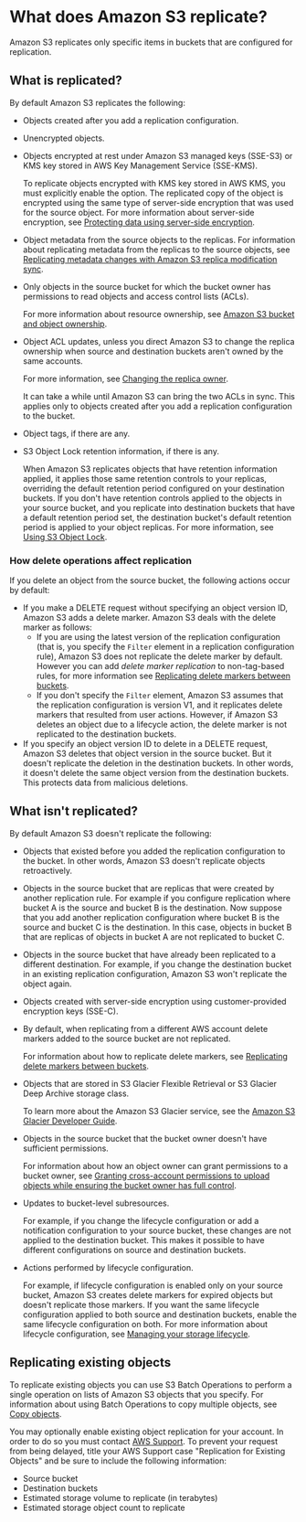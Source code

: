 # What does Amazon S3 replicate?<a name="replication-what-is-isnot-replicated"></a>

Amazon S3 replicates only specific items in buckets that are configured for replication\. 

## What is replicated?<a name="replication-what-is-replicated"></a>

By default Amazon S3 replicates the following:
+ Objects created after you add a replication configuration\.
+ Unencrypted objects\. 
+ Objects encrypted at rest under Amazon S3 managed keys \(SSE\-S3\) or KMS key stored in AWS Key Management Service \(SSE\-KMS\)\. 

  To replicate objects encrypted with KMS key stored in AWS KMS, you must explicitly enable the option\. The replicated copy of the object is encrypted using the same type of server\-side encryption that was used for the source object\. For more information about server\-side encryption, see [Protecting data using server\-side encryption](serv-side-encryption.md)\.
+ Object metadata from the source objects to the replicas\. For information about replicating metadata from the replicas to the source objects, see [Replicating metadata changes with Amazon S3 replica modification sync](replication-for-metadata-changes.md)\.
+ Only objects in the source bucket for which the bucket owner has permissions to read objects and access control lists \(ACLs\)\. 

  For more information about resource ownership, see [Amazon S3 bucket and object ownership](access-control-overview.md#about-resource-owner)\.
+ Object ACL updates, unless you direct Amazon S3 to change the replica ownership when source and destination buckets aren't owned by the same accounts\. 

  For more information, see [Changing the replica owner](replication-change-owner.md)\. 

  It can take a while until Amazon S3 can bring the two ACLs in sync\. This applies only to objects created after you add a replication configuration to the bucket\.
+  Object tags, if there are any\.
+ S3 Object Lock retention information, if there is any\. 

  When Amazon S3 replicates objects that have retention information applied, it applies those same retention controls to your replicas, overriding the default retention period configured on your destination buckets\. If you don't have retention controls applied to the objects in your source bucket, and you replicate into destination buckets that have a default retention period set, the destination bucket's default retention period is applied to your object replicas\. For more information, see [Using S3 Object Lock](object-lock.md)\.

### How delete operations affect replication<a name="replication-delete-op"></a>

If you delete an object from the source bucket, the following actions occur by default:
+ If you make a DELETE request without specifying an object version ID, Amazon S3 adds a delete marker\. Amazon S3 deals with the delete marker as follows:
  + If you are using the latest version of the replication configuration \(that is, you specify the `Filter` element in a replication configuration rule\), Amazon S3 does not replicate the delete marker by default\. However you can add *delete marker replication* to non\-tag\-based rules, for more information see [Replicating delete markers between buckets](delete-marker-replication.md)\.
  + If you don't specify the `Filter` element, Amazon S3 assumes that the replication configuration is version V1, and it replicates delete markers that resulted from user actions\. However, if Amazon S3 deletes an object due to a lifecycle action, the delete marker is not replicated to the destination buckets\.
+ If you specify an object version ID to delete in a DELETE request, Amazon S3 deletes that object version in the source bucket\. But it doesn't replicate the deletion in the destination buckets\. In other words, it doesn't delete the same object version from the destination buckets\. This protects data from malicious deletions\. 

## What isn't replicated?<a name="replication-what-is-not-replicated"></a>

By default Amazon S3 doesn't replicate the following:
+ Objects that existed before you added the replication configuration to the bucket\. In other words, Amazon S3 doesn't replicate objects retroactively\.
+ Objects in the source bucket that are replicas that were created by another replication rule\. For example if you configure replication where bucket A is the source and bucket B is the destination\. Now suppose that you add another replication configuration where bucket B is the source and bucket C is the destination\. In this case, objects in bucket B that are replicas of objects in bucket A are not replicated to bucket C\. 
+ Objects in the source bucket that have already been replicated to a different destination\. For example, if you change the destination bucket in an existing replication configuration, Amazon S3 won't replicate the object again\.
+ Objects created with server\-side encryption using customer\-provided encryption keys \(SSE\-C\)\.
+ By default, when replicating from a different AWS account delete markers added to the source bucket are not replicated\.

  For information about how to replicate delete markers, see [Replicating delete markers between buckets](delete-marker-replication.md)\.
+ Objects that are stored in S3 Glacier Flexible Retrieval or S3 Glacier Deep Archive storage class\. 

  To learn more about the Amazon S3 Glacier service, see the [Amazon S3 Glacier Developer Guide](https://docs.aws.amazon.com/amazonglacier/latest/dev/)\.
+ Objects in the source bucket that the bucket owner doesn't have sufficient permissions\. 

  For information about how an object owner can grant permissions to a bucket owner, see [Granting cross\-account permissions to upload objects while ensuring the bucket owner has full control](example-bucket-policies.md#example-bucket-policies-use-case-8)\.
+ Updates to bucket\-level subresources\. 

  For example, if you change the lifecycle configuration or add a notification configuration to your source bucket, these changes are not applied to the destination bucket\. This makes it possible to have different configurations on source and destination buckets\. 
+ Actions performed by lifecycle configuration\. 

  For example, if lifecycle configuration is enabled only on your source bucket, Amazon S3 creates delete markers for expired objects but doesn't replicate those markers\. If you want the same lifecycle configuration applied to both source and destination buckets, enable the same lifecycle configuration on both\. For more information about lifecycle configuration, see [Managing your storage lifecycle](object-lifecycle-mgmt.md)\.

## Replicating existing objects<a name="existing-object-replication"></a>

To replicate existing objects you can use S3 Batch Operations to perform a single operation on lists of Amazon S3 objects that you specify\. For information about using Batch Operations to copy multiple objects, see [Copy objects](batch-ops-copy-object.md)\.

You may optionally enable existing object replication for your account\. In order to do so you must contact [AWS Support](https://console.aws.amazon.com/support/home#/case/create?issueType=customer-service&serviceCode=general-info&getting-started&categoryCode=using-aws&services)\. To prevent your request from being delayed, title your AWS Support case "Replication for Existing Objects" and be sure to include the following information:
+ Source bucket
+ Destination buckets
+ Estimated storage volume to replicate \(in terabytes\) 
+ Estimated storage object count to replicate